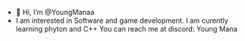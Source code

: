- 👋 Hi, I’m @YoungManaa
- I am interested in Software and game development.
  I am curently learning phyton and C++
  You can reach me at discord: Young Mana
  

<!---
YoungManaa/YoungManaa is a ✨ special ✨ repository because its `README.md` (this file) appears on your GitHub profile.
You can click the Preview link to take a look at your changes.
--->
